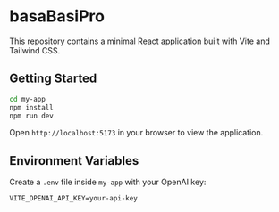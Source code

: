 # basaBasiPro

This repository contains a minimal React application built with Vite and Tailwind CSS.

## Getting Started

```bash
cd my-app
npm install
npm run dev
```

Open `http://localhost:5173` in your browser to view the application.

## Environment Variables

Create a `.env` file inside `my-app` with your OpenAI key:

```
VITE_OPENAI_API_KEY=your-api-key
```
